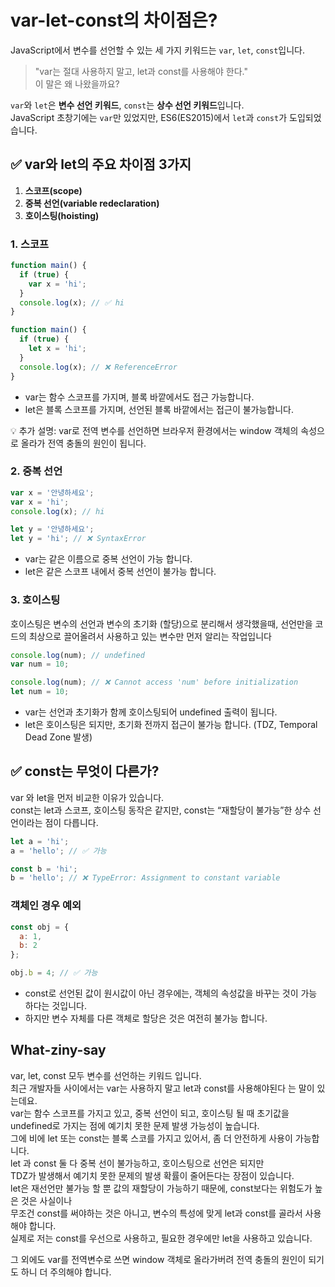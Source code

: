 # var-let-const의 차이점은?

JavaScript에서 변수를 선언할 수 있는 세 가지 키워드는 `var`, `let`, `const`입니다.

> "var는 절대 사용하지 말고, let과 const를 사용해야 한다."  
> 이 말은 왜 나왔을까요?

`var`와 `let`은 **변수 선언 키워드**, `const`는 **상수 선언 키워드**입니다.  
JavaScript 초창기에는 `var`만 있었지만, ES6(ES2015)에서 `let`과 `const`가 도입되었습니다.


## ✅ var와 let의 주요 차이점 3가지

1. **스코프(scope)**
2. **중복 선언(variable redeclaration)**
3. **호이스팅(hoisting)**


### 1. 스코프

```js
function main() {
  if (true) {
    var x = 'hi';
  }
  console.log(x); // ✅ hi
}

function main() {
  if (true) {
    let x = 'hi';
  }
  console.log(x); // ❌ ReferenceError
}
```
- var는 함수 스코프를 가지며, 블록 바깥에서도 접근 가능합니다.
- let은 블록 스코프를 가지며, 선언된 블록 바깥에서는 접근이 불가능합니다.

💡 추가 설명: var로 전역 변수를 선언하면 브라우저 환경에서는 window 객체의 속성으로 올라가 전역 충돌의 원인이 됩니다.

### 2. 중복 선언
```js
var x = '안녕하세요';
var x = 'hi';
console.log(x); // hi

let y = '안녕하세요';
let y = 'hi'; // ❌ SyntaxError
```
- var는 같은 이름으로 중복 선언이 가능 합니다.
- let은 같은 스코프 내에서 중복 선언이 불가능 합니다.

###  3. 호이스팅
호이스팅은 변수의 선언과 변수의 초기화 (할당)으로 분리해서 생각했을때,
선언만을 코드의 최상으로 끌어올려서 사용하고 있는 변수만 먼저 알리는 작업입니다
```js
console.log(num); // undefined
var num = 10;

console.log(num); // ❌ Cannot access 'num' before initialization
let num = 10;
```
- var는 선언과 초기화가 함께 호이스팅되어 undefined 출력이 됩니다.
- let은 호이스팅은 되지만, 초기화 전까지 접근이 불가능 합니다. (TDZ, Temporal Dead Zone 발생)

## ✅ const는 무엇이 다른가?
var 와 let을 먼저 비교한 이유가 있습니다.
<br/>
const는 let과 스코프, 호이스팅 동작은 같지만, const는 “재할당이 불가능”한 상수 선언이라는 점이 다릅니다.
```js
let a = 'hi';
a = 'hello'; // ✅ 가능

const b = 'hi';
b = 'hello'; // ❌ TypeError: Assignment to constant variable
```

###  객체인 경우 예외
```js
const obj = {
  a: 1,
  b: 2
};

obj.b = 4; // ✅ 가능
```
- const로 선언된 값이 원시값이 아닌 경우에는, 객체의 속성값을 바꾸는 것이 가능 하다는 것입니다.
- 하지만 변수 자체를 다른 객체로 할당은 것은 여전히 불가능 합니다.

## What-ziny-say
var, let, const 모두 변수를 선언하는 키워드 입니다. <br/>
최근 개발자들 사이에서는 var는 사용하지 말고 let과 const를 사용해야된다 는 말이 있는데요. <br/>
var는 함수 스코프를 가지고 있고, 중복 선언이 되고, 호이스팅 될 때 초기값을 undefined로 가지는 점에 예기치 못한 문제 발생 가능성이 높습니다. <br/>
그에 비에 let 또는 const는 블록 스코를 가지고 있어서, 좀 더 안전하게 사용이 가능합니다. <br/>
let 과 const 둘 다 중복 선이 불가능하고, 호이스팅으로 선언은 되지만 <br/>
TDZ가 발생해서 예기치 못한 문제의 발생 확률이 줄어든다는 장점이 있습니다. <br/>
let은 재선언만 불가능 할 뿐 값의 재할당이 가능하기 때문에, const보다는 위험도가 높은 것은 사실이나<br/>
무조건 const를 써야하는 것은 아니고, 변수의 특성에 맞게 let과 const를 골라서 사용해야 합니다. <br/>
실제로 저는 const를 우선으로 사용하고, 필요한 경우에만 let을 사용하고 있습니다.<br/>

그 외에도 var를 전역변수로 쓰면 window 객체로 올라가버려 전역 충돌의 원인이 되기도 하니 더 주의해야 합니다.
